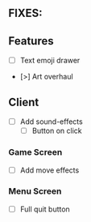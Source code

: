 ## FIXES:

## Features
- [ ] Text emoji drawer
- [>] Art overhaul

## Client

- [ ] Add sound-effects 
    - [ ] Button on click

### Game Screen
- [ ] Add move effects

### Menu Screen
- [ ] Full quit button

